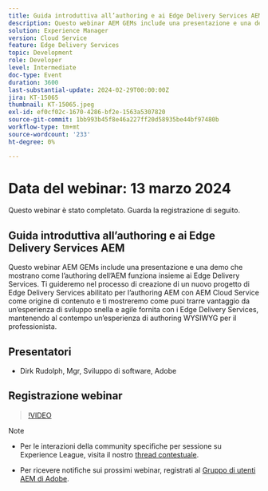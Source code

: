 ```yaml
---
title: Guida introduttiva all’authoring e ai Edge Delivery Services AEM
description: Questo webinar AEM GEMs include una presentazione e una demo che mostrano come l’authoring dell’AEM funziona insieme ai Edge Delivery Services. Ti guideremo nel processo di creazione di un nuovo progetto di Edge Delivery Services abilitato per l’authoring AEM con AEM Cloud Service come origine di contenuto e ti mostreremo come puoi trarre vantaggio da un’esperienza di sviluppo snella e agile fornita con i Edge Delivery Services, mantenendo al contempo un’esperienza di authoring WYSIWYG per il professionista.
solution: Experience Manager
version: Cloud Service
feature: Edge Delivery Services
topic: Development
role: Developer
level: Intermediate
doc-type: Event
duration: 3600
last-substantial-update: 2024-02-29T00:00:00Z
jira: KT-15065
thumbnail: KT-15065.jpeg
exl-id: ef0cf02c-1670-4286-bf2e-1563a5307820
source-git-commit: 1bb993b45f8e46a227ff20d58935be44bf97480b
workflow-type: tm+mt
source-wordcount: '233'
ht-degree: 0%

---
```


# Data del webinar: 13 marzo 2024

Questo webinar è stato completato. Guarda la registrazione di seguito.

## Guida introduttiva all’authoring e ai Edge Delivery Services AEM

Questo webinar AEM GEMs include una presentazione e una demo che mostrano come l’authoring dell’AEM funziona insieme ai Edge Delivery Services. Ti guideremo nel processo di creazione di un nuovo progetto di Edge Delivery Services abilitato per l’authoring AEM con AEM Cloud Service come origine di contenuto e ti mostreremo come puoi trarre vantaggio da un’esperienza di sviluppo snella e agile fornita con i Edge Delivery Services, mantenendo al contempo un’esperienza di authoring WYSIWYG per il professionista.

## Presentatori

* Dirk Rudolph, Mgr, Sviluppo di software, Adobe

## Registrazione webinar

>[!VIDEO](https://video.tv.adobe.com/v/3427919/)

>[!NOTE]
> 
>* Per le interazioni della community specifiche per sessione su Experience League, visita il nostro [thread contestuale](https://adobe.ly/3uIj6D7).
>
>* Per ricevere notifiche sui prossimi webinar, registrati al [Gruppo di utenti AEM di Adobe](https://aem-augs.adobe.com/).
